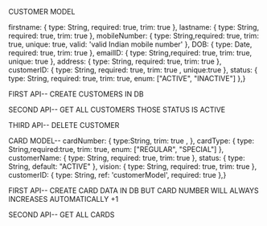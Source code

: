 CUSTOMER MODEL

firstname: { type: String, required: true, trim: true },
lastname: { type: String, required: true, trim: true },
mobileNumber: { type: String,required: true, trim: true, unique: true, valid: 'valid Indian mobile number' },
DOB: { type: Date, required: true, trim: true },
emailID: { type: String,required: true, trim: true, unique: true },
address: { type: String, required: true, trim: true },
customerID: { type: String, required: true, trim: true , unique:true },
status: { type: String, required: true, trim: true, enum: ["ACTIVE", "INACTIVE"] },}


FIRST API--
CREATE CUSTOMERS IN DB

SECOND API--
GET ALL CUSTOMERS THOSE STATUS IS ACTIVE

THIRD API--
DELETE CUSTOMER




CARD MODEL--
cardNumber: { type:String, trim: true , },
cardType: { type: String,required:true, trim: true, enum: ["REGULAR", "SPECIAL"] },
customerName: { type: String, required: true, trim: true },
status: { type: String, default: "ACTIVE" },
vision: { type: String, required: true, trim: true },
customerID: { type: String, ref: 'customerModel', required: true },}


FIRST API--
CREATE CARD DATA IN DB BUT CARD NUMBER WILL ALWAYS INCREASES
AUTOMATICALLY +1


SECOND API--
GET ALL CARDS 




